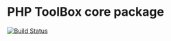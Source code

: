 PHP ToolBox core package
========================

[![Build Status](https://travis-ci.org/phptoolbox/git.png?branch=master)](https://travis-ci.org/phptoolbox/git)